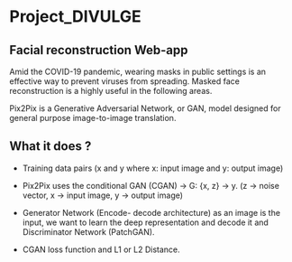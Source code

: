 # Project_DIVULGE
## Facial reconstruction Web-app

Amid the COVID-19 pandemic, wearing masks in public settings is an effective way to prevent viruses from spreading. Masked face reconstruction is a highly useful in the following areas.

Pix2Pix is a Generative Adversarial Network, or GAN, model designed for general purpose image-to-image translation.

## What it does ?
* Training data pairs (x and y where x: input image and y: output image)

* Pix2Pix uses the conditional GAN (CGAN) → G: {x, z} → y. (z → noise vector, x → input image, y → output image)

* Generator Network (Encode- decode architecture) as an image is the input, we want to learn the deep representation and decode it and Discriminator Network (PatchGAN).

* CGAN loss function and L1 or L2 Distance.

